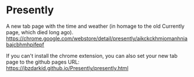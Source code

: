 # Presently
A new tab page with the time and weather (in homage to the old Currently page, which died long ago).
https://chrome.google.com/webstore/detail/presently/aikckckhmjomanhniabajcbhmhpifepf

If you can't install the chrome extension, you can also set your new tab page to the github pages URL:
https://jbzdarkid.github.io/Presently/presently.html
